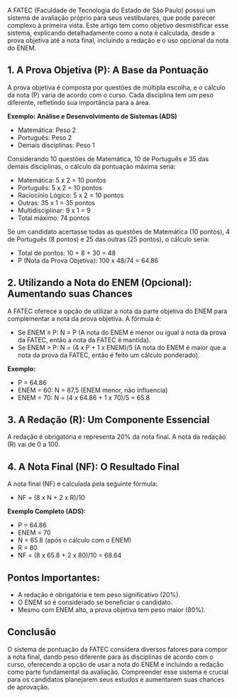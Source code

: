 A FATEC (Faculdade de Tecnologia do Estado de São Paulo) possui um sistema de avaliação próprio para seus vestibulares, que pode parecer complexo à primeira vista. Este artigo tem como objetivo desmistificar esse sistema, explicando detalhadamente como a nota é calculada, desde a prova objetiva até a nota final, incluindo a redação e o uso opcional da nota do ENEM.
## **1. A Prova Objetiva (P): A Base da Pontuação**

A prova objetiva é composta por questões de múltipla escolha, e o cálculo da nota (P) varia de acordo com o curso. Cada disciplina tem um peso diferente, refletindo sua importância para a área.

**Exemplo: Análise e Desenvolvimento de Sistemas (ADS)**

*   Matemática: Peso 2
*   Português: Peso 2
*   Demais disciplinas: Peso 1

Considerando 10 questões de Matemática, 10 de Português e 35 das demais disciplinas, o cálculo da pontuação máxima seria:

*   Matemática: 5 x 2 = 10 pontos
*   Português: 5 x 2 = 10 pontos
*   Raciocínio Lógico: 5 x 2 = 10 pontos
*   Outras: 35 x 1 = 35 pontos
*   Multidisciplinar: 9 x 1 = 9
*   Total máximo: 74 pontos

Se um candidato acertasse todas as questões de Matemática (10 pontos), 4 de Português (8 pontos) e 25 das outras (25 pontos), o cálculo seria:

*   Total de pontos: 10 + 8 + 30 = 48
*   P (Nota da Prova Objetiva): 100 x 48/74 = 64.86

## **2. Utilizando a Nota do ENEM (Opcional): Aumentando suas Chances**

A FATEC oferece a opção de utilizar a nota da parte objetiva do ENEM para complementar a nota da prova objetiva. A fórmula é:

*   Se ENEM ≤ P: N = P (A nota do ENEM é menor ou igual à nota da prova da FATEC, então a nota da FATEC é mantida).
*   Se ENEM > P: N = (4 x P + 1 x ENEM)/5 (A nota do ENEM é maior que a nota da prova da FATEC, então é feito um cálculo ponderado).

**Exemplo:**

*   P = 64.86
*   ENEM = 60: N = 87,5 (ENEM menor, não influencia)
*   ENEM = 70: N = (4 x 64.86 + 1 x 70)/5 = 65.8

## **3. A Redação (R): Um Componente Essencial**

A redação é obrigatória e representa 20% da nota final. A nota da redação (R) vai de 0 a 100.

## **4. A Nota Final (NF): O Resultado Final**

A nota final (NF) é calculada pela seguinte fórmula:

*   NF = (8 x N + 2 x R)/10

**Exemplo Completo (ADS):**

*   P = 64.86
*   ENEM = 70
*   N = 65.8 (após o cálculo com o ENEM)
*   R = 80
*   NF = (8 x 65.8 + 2 x 80)/10 = 68.64


## **Pontos Importantes:**

*   A redação é obrigatória e tem peso significativo (20%).
*   O ENEM só é considerado se beneficiar o candidato.
*   Mesmo com ENEM alto, a prova objetiva tem peso maior (80%).

## **Conclusão**
O sistema de pontuação da FATEC considera diversos fatores para compor a nota final, dando peso diferente para as disciplinas de acordo com o curso, oferecendo a opção de usar a nota do ENEM e incluindo a redação como parte fundamental da avaliação. Compreender esse sistema é crucial para os candidatos planejarem seus estudos e aumentarem suas chances de aprovação.